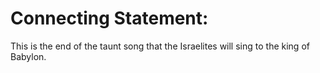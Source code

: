 # Connecting Statement:

This is the end of the taunt song that the Israelites will sing to the king of Babylon.